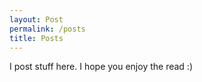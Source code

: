 ```yaml
---
layout: Post
permalink: /posts
title: Posts
---
```


I post stuff here. I hope you enjoy the read :)